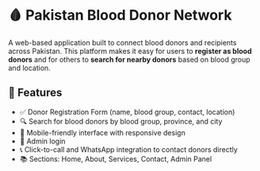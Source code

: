 # 🩸 Pakistan Blood Donor Network

A web-based application built to connect blood donors and recipients across Pakistan. This platform makes it easy for users to **register as blood donors** and for others to **search for nearby donors** based on blood group and location.

## 🚀 Features

- ✅ Donor Registration Form (name, blood group, contact, location)
- 🔍 Search for blood donors by blood group, province, and city
- 📱 Mobile-friendly interface with responsive design
- 🔐 Admin login 
- 📞 Click-to-call and WhatsApp integration to contact donors directly
- 📚 Sections: Home, About, Services, Contact, Admin Panel
